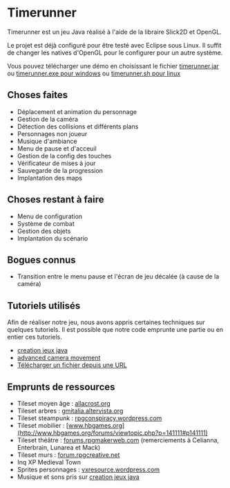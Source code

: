 Timerunner
==========

Timerunner est un jeu Java réalisé à l'aide de la libraire Slick2D et OpenGL.

Le projet est déjà configuré pour être testé avec Eclipse sous Linux. Il suffit de changer les natives d'OpenGL pour le configurer pour un autre système.

Vous pouvez télécharger une démo en choisissant le fichier [timerunner.jar](https://github.com/Claros/Timerunner/blob/master/timerunner.jar?raw=true) ou [timerunner.exe pour windows](https://github.com/Claros/Timerunner/blob/master/timerunner.exe.zip?raw=true) ou [timerunner.sh pour linux](https://github.com/Claros/Timerunner/blob/master/timerunner.sh.tar.bz2?raw=true)

Choses faites
-------------
* Déplacement et animation du personnage
* Gestion de la caméra
* Détection des collisions et différents plans
* Personnages non joueur
* Musique d'ambiance
* Menu de pause et d'acceuil
* Gestion de la config des touches
* Vérificateur de mises à jour
* Sauvegarde de la progression
* Implantation des maps

Choses restant à faire
----------------------
* Menu de configuration
* Système de combat
* Gestion des objets
* Implantation du scénario

Bogues connus
-------------
* Transition entre le menu pause et l'écran de jeu décalée (à cause de la caméra)

Tutoriels utilisés
------------------
Afin de réaliser notre jeu, nous avons appris certaines techniques sur quelques tutoriels. Il est possible que notre code emprunte une partie ou en entier ces tutoriels.
* [creation jeux java](http://www.creationjeuxjava.fr/)
* [advanced camera movement](http://shockper.com/blog/tutorials/slick2d-advanced-camera-movement/)
* [Télécharger un fichier depuis une URL](http://respawner.fr/blog/index.php?post/2008/09/07/Telecharger-un-fichier-depuis-une-URL-avec-Java)

Emprunts de ressources
----------------------
* Tileset moyen âge : [allacrost.org](http://www.allacrost.org/forum/viewtopic.php?p=34055#p34055)
* Tileset arbres : [gmitalia.altervista.org](http://gmitalia.altervista.org/gmi_forum/viewtopic.php?p=123499&sid=a59f3246236cd43a2a6015a01c59a618#p123499)
* Tileset steampunk : [rpgconspiracy.wordpress.com](http://rpgconspiracy.wordpress.com/2011/06/23/steampunk-style-tilesets/)
* Tileset mobilier : [www.hbgames.org](http://www.hbgames.org/forums/viewtopic.php?p=141111#p141111)
* Tileset théâtre : [forums.rpgmakerweb.com](http://forums.rpgmakerweb.com/index.php?/topic/22-celiannas-parallax-tiles/?p=125) (remerciements à Celianna, Enterbrain, Lunarea et Mack)
* Tileset murs : [forum.rpgcreative.net](http://forum.rpgcreative.net/viewtopic.php?p=308948&sid=9d3a39f4a43e531e8b0caa71f6e3f969#p308948)
* Inq XP Medieval Town
* Sprites personnages : [vxresource.wordpress.com](http://vxresource.wordpress.com/2010/03/29/o-mai-gaad-its-an-update/)
* Musique et sons pris sur [creation jeux java](http://www.creationjeuxjava.fr/)
